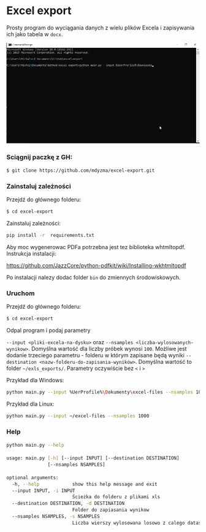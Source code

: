 # Excel export
Prosty program do wyciągania danych z wielu plików Excela i zapisywania ich jako tabela w `docx`.

![](short.gif)

### Sciągnij paczkę z GH:

```bash
$ git clone https://github.com/mdyzma/excel-export.git

```

### Zainstaluj zależności

Przejdź do głównego folderu:

```bash
$ cd excel-export
```
Zainstaluj zależności:

```bash
pip install -r  requirements.txt
```


Aby moc wygenerowac PDFa potrzebna jest tez biblioteka whtmltopdf. Instrukcja instalacji:

https://github.com/JazzCore/python-pdfkit/wiki/Installing-wkhtmltopdf


Po instalacji nalezy dodac folder `bin` do zmiennych środowiskowych.


### Uruchom

Przejdź do głównego folderu:

```bash
$ cd excel-export
```
Odpal program i podaj parametry

`--input <pliki-excela-na-dysku>` oraz `--nsamples <liczba-wylosowanych-wynikow>`. Domyślna wartość dla liczby próbek wynosi `100`. Możliwe jest dodanie trzeciego parametru - folderu w którym zapisane będą wyniki `--destination <nazw-folderu-do-zapisania-wyników>`. Domyślna wartość to folder `~/exls_exports/`. Parametry oczywiście bez `<` i `>`

Przykład dla Windows:

```bash
python main.py --input %UerProfile%\Dokumenty\excel-files --nsamples 1000
```

Przykład dla Linux:

```bash
python main.py --input ~/excel-files --nsamples 1000
```



### Help


```bash
python main.py --help

usage: main.py [-h] [--input INPUT] [--destination DESTINATION]
               [--nsamples NSAMPLES]

optional arguments:
  -h, --help            show this help message and exit
  --input INPUT, -i INPUT
                        Ścieżka do folderu z plikami xls
  --destination DESTINATION, -d DESTINATION
                        Folder do zapiasania wynikow
  --nsamples NSAMPLES, -s NSAMPLES
                        Liczba wierszy wylosowana losowo z calego datasetu.

```